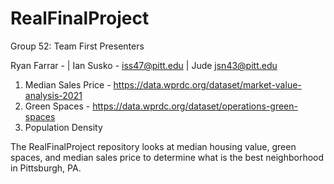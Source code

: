 # RealFinalProject
Group 52: Team First Presenters

Ryan Farrar -  |
Ian Susko - iss47@pitt.edu |
Jude jsn43@pitt.edu

1. Median Sales Price - https://data.wprdc.org/dataset/market-value-analysis-2021
2. Green Spaces - https://data.wprdc.org/dataset/operations-green-spaces
3. Population Density

The RealFinalProject repository looks at median housing value, green spaces, and median sales price to determine what is the best neighborhood in Pittsburgh, PA.
